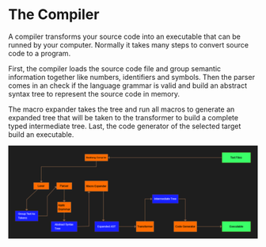 # The Compiler

A compiler transforms your source code into an executable that can be runned by your computer. Normally it takes many steps to convert source code to a program.

First, the compiler loads the source code file and group semantic information together like numbers, identifiers and symbols. Then the parser comes in an check if the language grammar is valid and build an abstract syntax tree to represent the source code in memory.

The macro expander takes the tree and run all macros to generate an expanded tree that will be taken to the transformer to build a complete typed intermediate tree. Last, the code generator of the selected target build an executable.

<img src="https://raw.githubusercontent.com/Backlang-Org/backlang-org.github.io/main/learn/assets/Backlang-Compiler_Structure.png" />